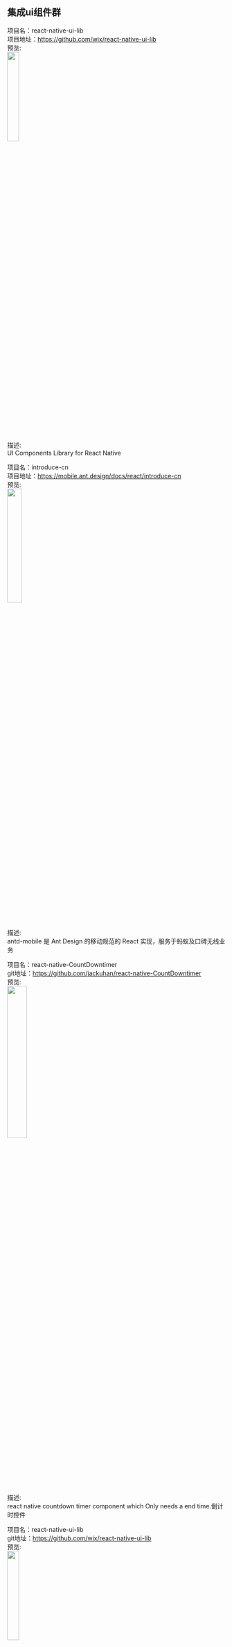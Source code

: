 ## 集成ui组件群<br>



项目名：react-native-ui-lib<br>
项目地址：https://github.com/wix/react-native-ui-lib<br>
预览:<br>
<img src="https://cloud.githubusercontent.com/assets/1780255/24791489/f5db80f4-1b82-11e7-8538-5a3388fb4345.png" width="23%"/>
<br>
描述:<br>
UI Components Library for React Native
<br>


项目名：introduce-cn<br>
项目地址：https://mobile.ant.design/docs/react/introduce-cn<br>
预览:<br>
<img src="https://zos.alipayobjects.com/rmsportal/wIjMDnsrDoPPcIV.png" width="26%"/>
<br>
描述:<br>
antd-mobile 是 Ant Design 的移动规范的 React 实现，服务于蚂蚁及口碑无线业务
<br>

项目名：react-native-CountDowntimer<br>
git地址：https://github.com/jackuhan/react-native-CountDowntimer<br>
预览:<br>
<img src="https://github.com/jackuhan/react-native-CountDowntimer/raw/master/art.png" width="30%"/>
<br>
描述:<br>
react native countdown timer component which Only needs a end time.倒计时控件
<br>

项目名：react-native-ui-lib<br>
git地址：https://github.com/wix/react-native-ui-lib<br>
预览:<br>
<img src="https://cloud.githubusercontent.com/assets/1780255/24791489/f5db80f4-1b82-11e7-8538-5a3388fb4345.png" width="23%"/>
<br>
描述:<br>
UI Components Library for React Native
<br>


项目名：react-native-material-kit<br>
git地址：https://github.com/xinthink/react-native-material-kit<br>
预览:<br>
<img src="https://cloud.githubusercontent.com/assets/390805/9288698/01e31432-4387-11e5-98e5-85b18471baeb.gif" width="38%"/>
<br>
描述:<br>
Bringing Material Design to React Native http://j.mp/rnmdk
<br>


项目名：react-native-credit-card-input<br>
git地址：https://github.com/sbycrosz/react-native-credit-card-input<br>
预览:<br>
<img src="https://github.com/sbycrosz/react-native-credit-card-input/raw/master/preview-android.gif?raw=true" width="25%"/>
<br>
描述:<br>
Easy, cross-platform credit-card input for your React Native Project! Start accepting payment 💰 in your app today
<br>
